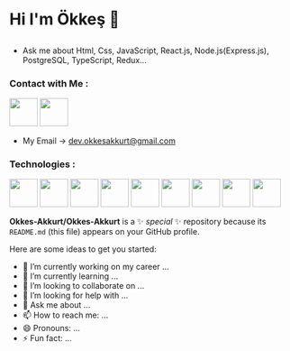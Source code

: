 <p align="center"><h1>Hi I'm Ökkeş 👋</h1></p>
  

 <p align="center"><h2></h2></p>



* Ask me about Html, Css, JavaScript, React.js, Node.js(Express.js), PostgreSQL, TypeScript, Redux...


### Contact with Me :

<a href="https://www.linkedin.com/in/okkes-akkurt/" target="_blank"><img src="https://www.freepnglogos.com/uploads/linkedin-blue-style-logo-png-0.png" width="50" height="50" ></a>  <a href="https://discord.com/channels/@OkkesAkkurt#8810" target="_blank"><img src="https://cdn.pixabay.com/photo/2021/03/02/12/02/logo-6062232__340.png" width="50" height="50" ></a>
* My Email -> dev.okkesakkurt@gmail.com


### Technologies :


<img src="https://cdn.pixabay.com/photo/2016/11/19/22/25/html5-1841458__340.png" width="50" height="50">  <img src="https://cdn.pixabay.com/photo/2016/11/19/23/00/css3-1841590__340.png" width="50" height="50">  <img src="https://cdn.pixabay.com/photo/2015/04/23/17/41/javascript-736401__340.png" width="50" height="50">  <img src="https://user-images.githubusercontent.com/114473031/236232946-bbeaecf3-32c2-49a3-a64d-62e8ae9e6ef5.png" width="50" height="50">  <img src="https://cdn3.iconfinder.com/data/icons/social-media-2169/24/social_media_social_media_logo_git-64.png" width="50" height="50">  <img src="https://encrypted-tbn0.gstatic.com/images?q=tbn:ANd9GcRoTgDGz3f2zgOqRIhBsfZDsabk5GiBzXuXCg&usqp=CAU" width="50" height="50">  <img src="https://encrypted-tbn0.gstatic.com/images?q=tbn:ANd9GcTzdanVO62lqNVGR9nRmNot0ScPluGqNKKYrg&usqp=CAU" width="50" height="50">  <img src="https://static-00.iconduck.com/assets.00/typescript-icon-icon-1024x1024-vh3pfez8.png" width="50" height="50">  <img src="https://upload.wikimedia.org/wikipedia/commons/4/49/Redux.png" width="50" height="50">














**Okkes-Akkurt/Okkes-Akkurt** is a ✨ _special_ ✨ repository because its `README.md` (this file) appears on your GitHub profile.

Here are some ideas to get you started:

- 🔭 I’m currently working on my career ...
- 🌱 I’m currently learning ...
- 👯 I’m looking to collaborate on ...
- 🤔 I’m looking for help with ...
- 💬 Ask me about ...
- 📫 How to reach me: ...
- 😄 Pronouns: ...
- ⚡ Fun fact: ...
